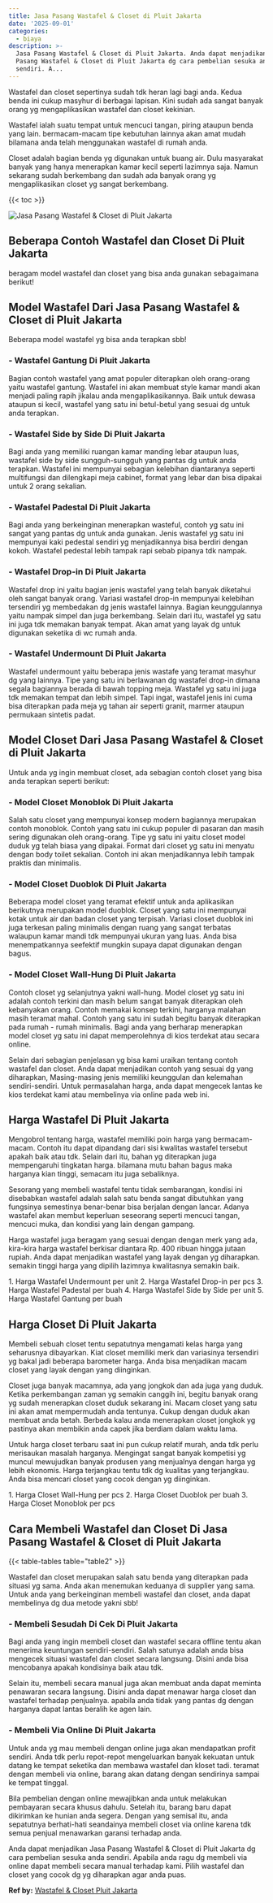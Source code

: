 ```yaml
---
title: Jasa Pasang Wastafel & Closet di Pluit Jakarta
date: '2025-09-01'
categories:
  - biaya
description: >-
  Jasa Pasang Wastafel & Closet di Pluit Jakarta. Anda dapat menjadikan Jasa
  Pasang Wastafel & Closet di Pluit Jakarta dg cara pembelian sesuka anda
  sendiri. A...
---
```


Wastafel dan closet sepertinya sudah tdk heran lagi bagi anda. Kedua benda ini cukup masyhur di berbagai lapisan. Kini sudah ada sangat banyak orang yg mengaplikasikan wastafel dan closet kekinian.

Wastafel ialah suatu tempat untuk mencuci tangan, piring ataupun benda yang lain. bermacam-macam tipe kebutuhan lainnya akan amat mudah bilamana anda telah menggunakan wastafel di rumah anda.

Closet adalah bagian benda yg digunakan untuk buang air. Dulu masyarakat banyak yang hanya menerapkan kamar kecil seperti lazimnya saja. Namun sekarang sudah berkembang dan sudah ada banyak orang yg mengaplikasikan closet yg sangat berkembang.

{{< toc >}}

![Jasa Pasang Wastafel & Closet di Pluit Jakarta](/images/wastafel-closet-murah20.png)

## Beberapa Contoh Wastafel dan Closet Di Pluit Jakarta

beragam model wastafel dan closet yang bisa anda gunakan sebagaimana berikut!

## Model Wastafel Dari Jasa Pasang Wastafel & Closet di Pluit Jakarta

Beberapa model wastafel yg bisa anda terapkan sbb!

### \- Wastafel Gantung Di Pluit Jakarta

Bagian contoh wastafel yang amat populer diterapkan oleh orang-orang yaitu wastafel gantung. Wastafel ini akan membuat style kamar mandi akan menjadi paling rapih jikalau anda mengaplikasikannya. Baik untuk dewasa ataupun si kecil, wastafel yang satu ini betul-betul yang sesuai dg untuk anda terapkan.

### \- Wastafel Side by Side Di Pluit Jakarta

Bagi anda yang memiliki ruangan kamar manding lebar ataupun luas, wastafel side by side sungguh-sungguh yang pantas dg untuk anda terapkan. Wastafel ini mempunyai sebagian kelebihan diantaranya seperti multifungsi dan dilengkapi meja cabinet, format yang lebar dan bisa dipakai untuk 2 orang sekalian.

### \- Wastafel Padestal Di Pluit Jakarta

Bagi anda yang berkeinginan menerapkan wasteful, contoh yg satu ini sangat yang pantas dg untuk anda gunakan. Jenis wastafel yg satu ini mempunyai kaki pedestal sendiri yg menjadikannya bisa berdiri dengan kokoh. Wastafel pedestal lebih tampak rapi sebab pipanya tdk nampak.

### \- Wastafel Drop-in Di Pluit Jakarta

Wastafel drop ini yaitu bagian jenis wastafel yang telah banyak diketahui oleh sangat banyak orang. Variasi wastafel drop-in mempunyai kelebihan tersendiri yg membedakan dg jenis wastafel lainnya. Bagian keunggulannya yaitu nampak simpel dan juga berkembang. Selain dari itu, wastafel yg satu ini juga tdk memakan banyak tempat. Akan amat yang layak dg untuk digunakan seketika di wc rumah anda.

### \- Wastafel Undermount Di Pluit Jakarta

Wastafel undermount yaitu beberapa jenis wastafe yang teramat masyhur dg yang lainnya. Tipe yang satu ini berlawanan dg wastafel drop-in dimana segala bagiannya berada di bawah topping meja. Wastafel yg satu ini juga tdk memakan tempat dan lebih simpel. Tapi ingat, wastafel jenis ini cuma bisa diterapkan pada meja yg tahan air seperti granit, marmer ataupun permukaan sintetis padat.

## Model Closet Dari Jasa Pasang Wastafel & Closet di Pluit Jakarta

Untuk anda yg ingin membuat closet, ada sebagian contoh closet yang bisa anda terapkan seperti berikut:

### \- Model Closet Monoblok Di Pluit Jakarta

Salah satu closet yang mempunyai konsep modern bagiannya merupakan contoh monoblok. Contoh yang satu ini cukup populer di pasaran dan masih sering digunakan oleh orang-orang. Tipe yg satu ini yaitu closet model duduk yg telah biasa yang dipakai. Format dari closet yg satu ini menyatu dengan body toilet sekalian. Contoh ini akan menjadikannya lebih tampak praktis dan minimalis.

### \- Model Closet Duoblok Di Pluit Jakarta

Beberapa model closet yang teramat efektif untuk anda aplikasikan berikutnya merupakan model duoblok. Closet yang satu ini mempunyai kotak untuk air dan badan closet yang terpisah. Variasi closet duoblok ini juga terkesan paling minimalis dengan ruang yang sangat terbatas walaupun kamar mandi tdk mempunyai ukuran yang luas. Anda bisa menempatkannya seefektif mungkin supaya dapat digunakan dengan bagus.

### \- Model Closet Wall-Hung Di Pluit Jakarta

Contoh closet yg selanjutnya yakni wall-hung. Model closet yg satu ini adalah contoh terkini dan masih belum sangat banyak diterapkan oleh kebanyakan orang. Contoh memakai konsep terkini, harganya malahan masih teramat mahal. Contoh yang satu ini sudah begitu banyak diterapkan pada rumah - rumah minimalis. Bagi anda yang berharap menerapkan model closet yg satu ini dapat memperolehnya di kios terdekat atau secara online.

Selain dari sebagian penjelasan yg bisa kami uraikan tentang contoh wastafel dan closet. Anda dapat menjadikan contoh yang sesuai dg yang diharapkan, Masing-masing jenis memiliki keunggulan dan kelemahan sendiri-sendiri. Untuk permasalahan harga, anda dapat mengecek lantas ke kios terdekat kami atau membelinya via online pada web ini.

## Harga Wastafel Di Pluit Jakarta

Mengobrol tentang harga, wastafel memiliki poin harga yang bermacam-macam. Contoh itu dapat dipandang dari sisi kwalitas wastafel tersebut apakah baik atau tdk. Selain dari itu, bahan yg diterapkan juga mempengaruhi tingkatan harga. bilamana mutu bahan bagus maka harganya kian tinggi, semacam itu juga sebaliknya.

Sesorang yang membeli wastafel tentu tidak sembarangan, kondisi ini disebabkan wastafel adalah salah satu benda sangat dibutuhkan yang fungsinya semestinya benar-benar bisa berjalan dengan lancar. Adanya wastafel akan membut keperluan seseorang seperti mencuci tangan, mencuci muka, dan kondisi yang lain dengan gampang.

Harga wastafel juga beragam yang sesuai dengan dengan merk yang ada, kira-kira harga wastafel berkisar diantara Rp. 400 ribuan hingga jutaan rupiah. Anda dapat menjadikan wastafel yang layak dengan yg diharapkan. semakin tinggi harga yang dipilih lazimnya kwalitasnya semakin baik.

1\. Harga Wastafel Undermount per unit 2. Harga Wastafel Drop-in per pcs 3. Harga Wastafel Padestal per buah 4. Harga Wastafel Side by Side per unit 5. Harga Wastafel Gantung per buah

## Harga Closet Di Pluit Jakarta

Membeli sebuah closet tentu sepatutnya mengamati kelas harga yang seharusnya dibayarkan. Kiat closet memiliki merk dan variasinya tersendiri yg bakal jadi beberapa barometer harga. Anda bisa menjadikan macam closet yang layak dengan yang diinginkan.

Closet juga banyak macamnya, ada yang jongkok dan ada juga yang duduk. Ketika perkembangan zaman yg semakin canggih ini, begitu banyak orang yg sudah menerapkan closet duduk sekarang ini. Macam closet yang satu ini akan amat mempermudah anda tentunya. Cukup dengan duduk akan membuat anda betah. Berbeda kalau anda menerapkan closet jongkok yg pastinya akan membikin anda capek jika berdiam dalam waktu lama.

Untuk harga closet terbaru saat ini pun cukup relatif murah, anda tdk perlu merisaukan masalah harganya. Mengingat sangat banyak kompetisi yg muncul mewujudkan banyak produsen yang menjualnya dengan harga yg lebih ekonomis. Harga terjangkau tentu tdk dg kualitas yang terjangkau. Anda bisa mencari closet yang cocok dengan yg diinginkan.

1\. Harga Closet Wall-Hung per pcs 2. Harga Closet Duoblok per buah 3. Harga Closet Monoblok per pcs

## Cara Membeli Wastafel dan Closet Di Jasa Pasang Wastafel & Closet di Pluit Jakarta

{{< table-tables table="table2" >}}

Wastafel dan closet merupakan salah satu benda yang diterapkan pada situasi yg sama. Anda akan menemukan keduanya di supplier yang sama. Untuk anda yang berkeinginan membeli wastafel dan closet, anda dapat membelinya dg dua metode yakni sbb!

### \- Membeli Sesudah Di Cek Di Pluit Jakarta

Bagi anda yang ingin membeli closet dan wastafel secara offline tentu akan menerima keuntungan sendiri-sendiri. Salah satunya adalah anda bisa mengecek situasi wastafel dan closet secara langsung. Disini anda bisa mencobanya apakah kondisinya baik atau tdk.

Selain itu, membeli secara manual juga akan membuat anda dapat meminta penawaran secara langsung. Disini anda dapat menawar harga closet dan wastafel terhadap penjualnya. apabila anda tidak yang pantas dg dengan harganya dapat lantas beralih ke agen lain.

### \- Membeli Via Online Di Pluit Jakarta

Untuk anda yg mau membeli dengan online juga akan mendapatkan profit sendiri. Anda tdk perlu repot-repot mengeluarkan banyak kekuatan untuk datang ke tempat seketika dan membawa wastafel dan kloset tadi. teramat dengan membeli via online, barang akan datang dengan sendirinya sampai ke tempat tinggal.

Bila pembelian dengan online mewajibkan anda untuk melakukan pembayaran secara khusus dahulu. Setelah itu, barang baru dapat dikirimkan ke hunian anda segera. Dengan yang semisal itu, anda sepatutnya berhati-hati seandainya membeli closet via online karena tdk semua penjual menawarkan garansi terhadap anda.

Anda dapat menjadikan Jasa Pasang Wastafel & Closet di Pluit Jakarta dg cara pembelian sesuka anda sendiri. Apabila anda ragu dg membeli via online dapat membeli secara manual terhadap kami. Pilih wastafel dan closet yang cocok dg yg diharapkan agar anda puas.

**Ref by:** [Wastafel & Closet Pluit Jakarta](https://id.wikipedia.org/wiki/Wastafel)
